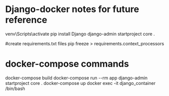 # Django-docker notes for future reference
venv\Scripts\activate
pip install Django
django-admin startproject core .

#create requirements.txt files
pip freeze > requirements.context_processors

# docker-compose commands
docker-compose build
docker-compose run --rm app django-admin startproject core .
docker-compose up
docker exec -it django_container /bin/bash
